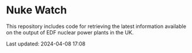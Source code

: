 # Nuke Watch

This repository includes code for retrieving the latest information available on the output of EDF nuclear power plants in the UK.

Last updated: 2024-04-08 17:08